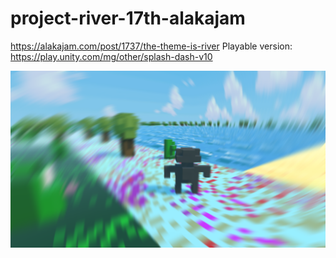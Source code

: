 # project-river-17th-alakajam

https://alakajam.com/post/1737/the-theme-is-river
Playable version: https://play.unity.com/mg/other/splash-dash-v10

![Cover photo](Assets/UI/cover.png "Cover photo")
